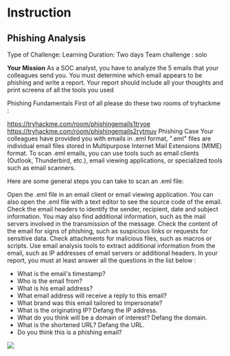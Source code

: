 # Instruction

## Phishing Analysis
Type of Challenge: Learning
Duration: Two days
Team challenge : solo


**Your Mission**
As a SOC analyst, you have to analyze the 5 emails that your colleagues send you. You must determine which email appears to be phishing and write a report. Your report should include all your thoughts and print screens of all the tools you used

Phishing Fundamentals
First of all please do these two rooms of tryhackme :

https://tryhackme.com/room/phishingemails1tryoe
https://tryhackme.com/room/phishingemails2rytmuv
Phishing Case
Your colleagues have provided you with emails in .eml format, ".eml" files are individual email files stored in Multipurpose Internet Mail Extensions (MIME) format. To scan .eml emails, you can use tools such as email clients (Outlook, Thunderbird, etc.), email viewing applications, or specialized tools such as email scanners.

Here are some general steps you can take to scan an .eml file:

Open the .eml file in an email client or email viewing application. You can also open the .eml file with a text editor to see the source code of the email.
Check the email headers to identify the sender, recipient, date and subject information. You may also find additional information, such as the mail servers involved in the transmission of the message.
Check the content of the email for signs of phishing, such as suspicious links or requests for sensitive data.
Check attachments for malicious files, such as macros or scripts.
Use email analysis tools to extract additional information from the email, such as IP addresses of email servers or additional headers.
In your report, you must at least answer all the questions in the list below :

- What is the email's timestamp?
- Who is the email from?
- What is his email address?
- What email address will receive a reply to this email?
- What brand was this email tailored to impersonate?
- What is the originating IP? Defang the IP address.
- What do you think will be a domain of interest? Defang the domain.
- What is the shortened URL? Defang the URL.
- Do you think this is a phishing email?


![](https://www.hoorag.com/wp-content/uploads/2016/04/12376660_1152042601506945_3782812391385288504_n.jpg)
